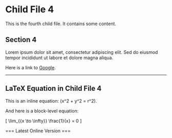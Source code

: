 # Child File 4

This is the fourth child file. It contains some content.

## Section 4

Lorem ipsum dolor sit amet, consectetur adipiscing elit. Sed do eiusmod tempor incididunt ut labore et dolore magna aliqua.

Here is a link to [Google](https://www.google.com/).

---

## LaTeX Equation in Child File 4

This is an inline equation: \(x^2 + y^2 = r^2\).

And here is a block-level equation:

\[
\lim_{{x \to \infty}} \frac{1}{x} = 0
\]

=== Latest Online Version ===
